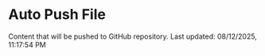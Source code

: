 # Auto Push File

Content that will be pushed to GitHub repository.
Last updated: 08/12/2025, 11:17:54 PM